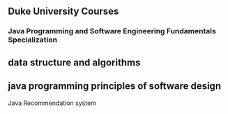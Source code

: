 ## Duke University Courses 
### Java Programming and Software Engineering Fundamentals Specialization
data structure and algorithms
----
java programming principles of software design
----
Java Recommendation system 


